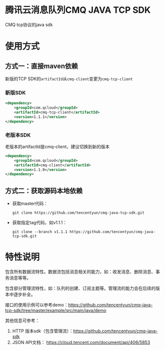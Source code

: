 
# 腾讯云消息队列CMQ JAVA TCP SDK

CMQ tcp协议的java sdk

# 使用方式

## 方式一：直接maven依赖
新版的TCP SDK的`artifactId`从`cmq-client`变更为`cmq-tcp-client`
### 新版SDK
```xml
<dependency>
    <groupId>com.qcloud</groupId>
    <artifactId>cmq-tcp-client</artifactId>
    <version>1.1.1</version>
</dependency>
```


### 老版本SDK
老版本的artifactId是cmq-client，建议切换到新的版本
```xml
<dependency>
    <groupId>com.qcloud</groupId>
    <artifactId>cmq-client</artifactId>
    <version>1.1.0</version>
</dependency>
```
## 方式二：获取源码本地依赖
 - 获取master代码：
 
    `git clone https://github.com/tencentyun/cmq-java-tcp-sdk.git`
 - 获取指定tag代码，如v1.1.1：
 
    `git clone --branch v1.1.1 https://github.com/tencentyun/cmq-java-tcp-sdk.git`

# 特性说明
包含所有数据流特性。数据流包括消息相关的能力，如：收发消息、删除消息、事务消息等等。

包含部分管理流特性，如：队列的创建、订阅主题等。管理流的能力会在后续的版本中逐步补全。

接口的使用示例可以参考demo：https://github.com/tencentyun/cmq-java-tcp-sdk/tree/master/example/src/main/java/demo


其他信息可参考：
1. HTTP 版本sdk（包含管理流）：https://github.com/tencentyun/cmq-java-sdk
2. JSON API文档： https://cloud.tencent.com/document/api/406/5853

